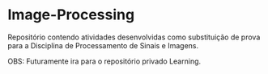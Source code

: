 # Image-Processing

Repositório contendo atividades desenvolvidas como substituição de prova para a Disciplina de Processamento de Sinais e Imagens.

OBS: Futuramente ira para o repositório privado Learning.

